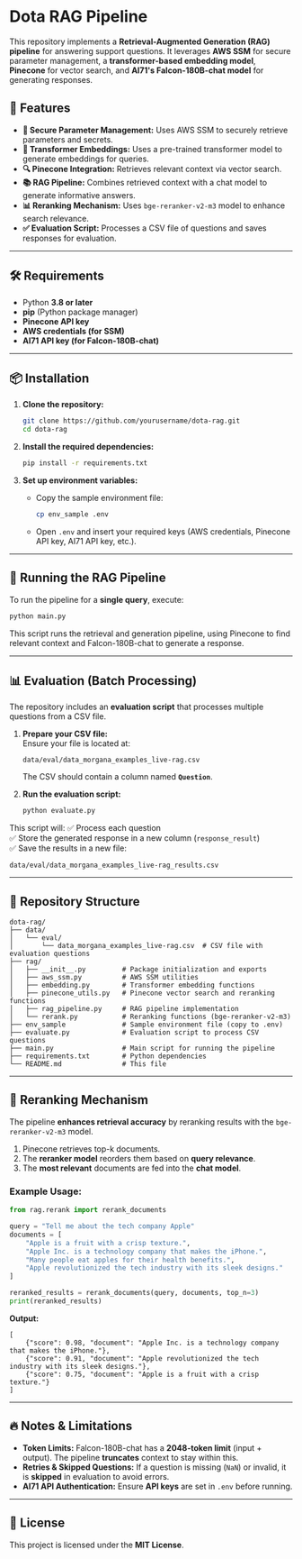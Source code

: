# Dota RAG Pipeline

This repository implements a **Retrieval-Augmented Generation (RAG) pipeline** for answering support questions. It leverages **AWS SSM** for secure parameter management, a **transformer-based embedding model**, **Pinecone** for vector search, and **AI71's Falcon-180B-chat model** for generating responses.

## 🚀 Features

- **🔐 Secure Parameter Management:** Uses AWS SSM to securely retrieve parameters and secrets.
- **🤖 Transformer Embeddings:** Uses a pre-trained transformer model to generate embeddings for queries.
- **🔍 Pinecone Integration:** Retrieves relevant context via vector search.
- **📚 RAG Pipeline:** Combines retrieved context with a chat model to generate informative answers.
- **📊 Reranking Mechanism:** Uses `bge-reranker-v2-m3` model to enhance search relevance.
- **✅ Evaluation Script:** Processes a CSV file of questions and saves responses for evaluation.

---

## 🛠️ Requirements

- Python **3.8 or later**
- **pip** (Python package manager)
- **Pinecone API key**
- **AWS credentials (for SSM)**
- **AI71 API key (for Falcon-180B-chat)**

---

## 📦 Installation

1. **Clone the repository:**
   ```bash
   git clone https://github.com/yourusername/dota-rag.git
   cd dota-rag
   ```

2. **Install the required dependencies:**
   ```bash
   pip install -r requirements.txt
   ```

3. **Set up environment variables:**
   - Copy the sample environment file:
     ```bash
     cp env_sample .env
     ```
   - Open `.env` and insert your required keys (AWS credentials, Pinecone API key, AI71 API key, etc.).

---

## 🚀 Running the RAG Pipeline

To run the pipeline for a **single query**, execute:

```bash
python main.py
```

This script runs the retrieval and generation pipeline, using Pinecone to find relevant context and Falcon-180B-chat to generate a response.

---

## 📊 Evaluation (Batch Processing)

The repository includes an **evaluation script** that processes multiple questions from a CSV file.

1. **Prepare your CSV file:**  
   Ensure your file is located at:
   ```
   data/eval/data_morgana_examples_live-rag.csv
   ```
   The CSV should contain a column named **`Question`**.

2. **Run the evaluation script:**
   ```bash
   python evaluate.py
   ```

This script will:
✅ Process each question  
✅ Store the generated response in a new column (`response_result`)  
✅ Save the results in a new file:  
```
data/eval/data_morgana_examples_live-rag_results.csv
```

---

## 📂 Repository Structure

```
dota-rag/
├── data/
│   └── eval/
│       └── data_morgana_examples_live-rag.csv  # CSV file with evaluation questions
├── rag/
│   ├── __init__.py         # Package initialization and exports
│   ├── aws_ssm.py          # AWS SSM utilities
│   ├── embedding.py        # Transformer embedding functions
│   ├── pinecone_utils.py   # Pinecone vector search and reranking functions
│   ├── rag_pipeline.py     # RAG pipeline implementation
│   └── rerank.py           # Reranking functions (bge-reranker-v2-m3)
├── env_sample              # Sample environment file (copy to .env)
├── evaluate.py             # Evaluation script to process CSV questions
├── main.py                 # Main script for running the pipeline
├── requirements.txt        # Python dependencies
└── README.md               # This file
```

---

## 📌 Reranking Mechanism

The pipeline **enhances retrieval accuracy** by reranking results with the `bge-reranker-v2-m3` model.

1. Pinecone retrieves top-k documents.
2. The **reranker model** reorders them based on **query relevance**.
3. The **most relevant** documents are fed into the **chat model**.

### Example Usage:

```python
from rag.rerank import rerank_documents

query = "Tell me about the tech company Apple"
documents = [
    "Apple is a fruit with a crisp texture.",
    "Apple Inc. is a technology company that makes the iPhone.",
    "Many people eat apples for their health benefits.",
    "Apple revolutionized the tech industry with its sleek designs."
]

reranked_results = rerank_documents(query, documents, top_n=3)
print(reranked_results)
```

**Output:**
```
[
    {"score": 0.98, "document": "Apple Inc. is a technology company that makes the iPhone."},
    {"score": 0.91, "document": "Apple revolutionized the tech industry with its sleek designs."},
    {"score": 0.75, "document": "Apple is a fruit with a crisp texture."}
]
```

---

## 🔥 Notes & Limitations

- **Token Limits:** Falcon-180B-chat has a **2048-token limit** (input + output). The pipeline **truncates** context to stay within this.
- **Retries & Skipped Questions:** If a question is missing (`NaN`) or invalid, it is **skipped** in evaluation to avoid errors.
- **AI71 API Authentication:** Ensure **API keys** are set in `.env` before running.

---

## 📜 License

This project is licensed under the **MIT License**.


